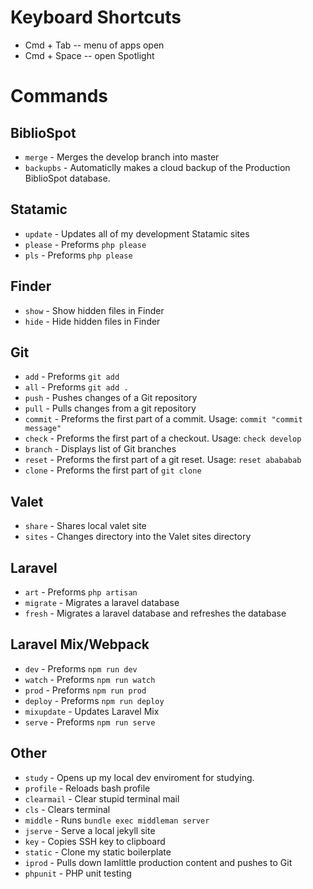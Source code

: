 # Keyboard Shortcuts

* Cmd + Tab -- menu of apps open
* Cmd + Space -- open Spotlight

# Commands

## BiblioSpot
* `merge` - Merges the develop branch into master
* `backupbs` - Automaticlly makes a cloud backup of the Production BiblioSpot database.

## Statamic
* `update` - Updates all of my development Statamic sites
* `please` - Preforms `php please`
* `pls` - Preforms `php please`

## Finder
* `show` - Show hidden files in Finder
* `hide` - Hide hidden files in Finder

## Git
* `add` - Preforms `git add`
* `all` - Preforms `git add .`
* `push` - Pushes changes of a Git repository
* `pull` - Pulls changes from a git repository
* `commit` - Preforms the first part of a commit. Usage: `commit "commit message"`
* `check` - Preforms the first part of a checkout. Usage: `check develop`
* `branch` - Displays list of Git branches
* `reset` - Preforms the first part of a git reset. Usage: `reset abababab`
* `clone` - Preforms the first part of `git clone`

## Valet
* `share` - Shares local valet site
* `sites` - Changes directory into the Valet sites directory

## Laravel
* `art` - Preforms `php artisan`
* `migrate` - Migrates a laravel database
* `fresh` - Migrates a laravel database and refreshes the database

## Laravel Mix/Webpack
* `dev` - Preforms `npm run dev`
* `watch` - Preforms `npm run watch`
* `prod` - Preforms `npm run prod`
* `deploy` - Preforms `npm run deploy`
* `mixupdate` - Updates Laravel Mix
* `serve` - Preforms `npm run serve`

## Other
* `study` - Opens up my local dev enviroment for studying.
* `profile` - Reloads bash profile
* `clearmail` - Clear stupid terminal mail
* `cls` - Clears terminal
* `middle` - Runs `bundle exec middleman server`
* `jserve` - Serve a local jekyll site
* `key` - Copies SSH key to clipboard
* `static` - Clone my static boilerplate
* `iprod` - Pulls down Iamlittle production content and pushes to Git
* `phpunit` - PHP unit testing
